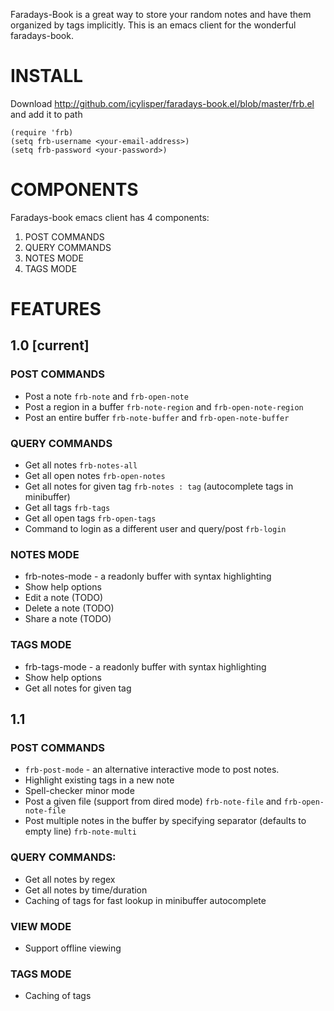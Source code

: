 
Faradays-Book is a great way to store your random notes and have them organized by tags implicitly.
This is an emacs client for the wonderful faradays-book.

# INSTALL

Download
http://github.com/icylisper/faradays-book.el/blob/master/frb.el and
add it to path

    (require 'frb)
    (setq frb-username <your-email-address>)
    (setq frb-password <your-password>)

# COMPONENTS
Faradays-book emacs client has 4 components: 

1. POST COMMANDS
2. QUERY COMMANDS
3. NOTES MODE
4. TAGS MODE

# FEATURES
## 1.0 [current]
### POST COMMANDS
* Post a note `frb-note` and `frb-open-note`
* Post a region in a buffer `frb-note-region` and `frb-open-note-region`
* Post an entire buffer `frb-note-buffer` and `frb-open-note-buffer`

### QUERY COMMANDS
* Get all notes  `frb-notes-all`
* Get all open notes `frb-open-notes`
* Get all notes for given tag `frb-notes : tag` (autocomplete tags in minibuffer)
* Get all tags   `frb-tags`
* Get all open tags  `frb-open-tags` 
* Command to login as a different user and query/post `frb-login`

### NOTES MODE
* frb-notes-mode - a readonly buffer with syntax highlighting
* Show help options
* Edit a note (TODO)
* Delete a note (TODO)
* Share a note (TODO)

### TAGS MODE
* frb-tags-mode - a readonly buffer with syntax highlighting
* Show help options
* Get all notes for given tag

## 1.1
### POST COMMANDS
* `frb-post-mode` - an alternative interactive mode to post notes.
* Highlight existing tags in a new note
* Spell-checker minor mode
* Post a given file (support from dired mode) `frb-note-file` and `frb-open-note-file`
* Post multiple notes in the buffer by specifying separator (defaults to empty line) `frb-note-multi`

### QUERY COMMANDS:
* Get all notes by regex
* Get all notes by time/duration
* Caching of tags for fast lookup in minibuffer autocomplete

### VIEW MODE
* Support offline viewing

### TAGS MODE
* Caching of tags
